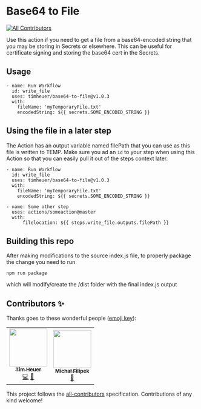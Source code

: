 # Base64 to File
<!-- ALL-CONTRIBUTORS-BADGE:START - Do not remove or modify this section -->
[![All Contributors](https://img.shields.io/badge/all_contributors-2-orange.svg?style=flat-square)](#contributors-)
<!-- ALL-CONTRIBUTORS-BADGE:END -->

Use this action if you need to get a file from a base64-encoded string that you may be storing in Secrets or elsewhere.  This can be useful for certificate signing and storing the base64 cert in the Secrets.

## Usage

```
- name: Run Workflow
  id: write_file
  uses: timheuer/base64-to-file@v1.0.3
  with:
    fileName: 'myTemporaryFile.txt'
    encodedString: ${{ secrets.SOME_ENCODED_STRING }}
```

## Using the file in a later step
The Action has an output variable named filePath that you can use as this file is written to TEMP.  Make sure you ad an `id` to your step when using this Action so that you can easily pull it out of the steps context later.

```
- name: Run Workflow
  id: write_file
  uses: timheuer/base64-to-file@v1.0.3
  with:
    fileName: 'myTemporaryFile.txt'
    encodedString: ${{ secrets.SOME_ENCODED_STRING }}

- name: Some other step
  uses: actions/someaction@master
  with:
      filelocation: ${{ steps.write_file.outputs.filePath }}
```
## Building this repo
After making modifications to the source index.js file, to properly package the change you need to run

```
npm run package
```

which will modify/create the /dist folder with the final index.js output

## Contributors ✨

Thanks goes to these wonderful people ([emoji key](https://allcontributors.org/docs/en/emoji-key)):

<!-- ALL-CONTRIBUTORS-LIST:START - Do not remove or modify this section -->
<!-- prettier-ignore-start -->
<!-- markdownlint-disable -->
<table>
  <tr>
    <td align="center"><a href="https://timheuer.com/blog/"><img src="https://avatars3.githubusercontent.com/u/4821?v=4" width="100px;" alt=""/><br /><sub><b>Tim Heuer</b></sub></a><br /><a href="https://github.com/timheuer/base64-to-file/commits?author=timheuer" title="Code">💻</a> <a href="https://github.com/timheuer/base64-to-file/commits?author=timheuer" title="Documentation">📖</a></td>
    <td align="center"><a href="https://github.com/filipkowicz"><img src="https://avatars3.githubusercontent.com/u/4691550?v=4" width="100px;" alt=""/><br /><sub><b>Michał Filipek</b></sub></a><br /><a href="https://github.com/timheuer/base64-to-file/commits?author=filipkowicz" title="Documentation">📖</a></td>
  </tr>
</table>

<!-- markdownlint-enable -->
<!-- prettier-ignore-end -->
<!-- ALL-CONTRIBUTORS-LIST:END -->

This project follows the [all-contributors](https://github.com/all-contributors/all-contributors) specification. Contributions of any kind welcome!